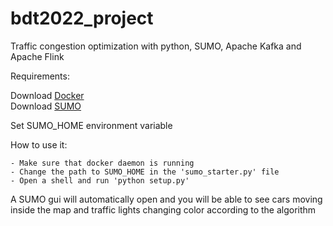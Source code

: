 # bdt2022_project
Traffic congestion optimization with python, SUMO, Apache Kafka and Apache Flink

Requirements:

Download [Docker](https://www.docker.com/products/docker-desktop/ "Docker")   
Download [SUMO](https://www.eclipse.org/sumo/ "SUMO")

Set SUMO_HOME environment variable

How to use it:

    - Make sure that docker daemon is running
    - Change the path to SUMO_HOME in the 'sumo_starter.py' file
    - Open a shell and run 'python setup.py'

A SUMO gui will automatically open and you will be able to see cars moving inside the map and traffic lights changing color according to the algorithm
